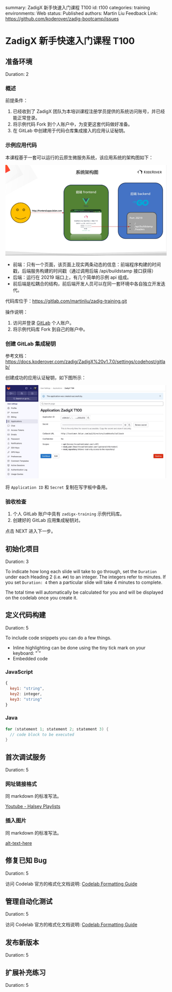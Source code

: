 summary: ZadigX 新手快速入门课程 T100
id: t100
categories: training
environments: Web
status: Published
authors: Martin Liu
Feedback Link:  https://github.com/koderover/zadig-bootcamp/issues

# ZadigX 新手快速入门课程 T100
<!-- ------------------------ -->


## 准备环境
Duration: 2

### 概述

前提条件：

1. 已经收到了 ZadigX 团队为本培训课程注册学员提供的系统访问账号，并已经能正常登录。
2. 将示例代码 Fork 到个人账户中，为变更这套代码做好准备。
3. 在 GitLab 中创建用于代码仓库集成接入的应用认证秘钥。

### 示例应用代码

本课程基于一套可以运行的云原生微服务系统，该应用系统的架构图如下：

![系统架构图](images/2023-10-16_22-35-34.jpg)

* 前端：只有一个页面，该页面上现实两条动态的信息：前端程序构建的时间戳，后端服务构建的时间戳（通过调用后端 /api/buildstamp 接口获得）
* 后端：运行在 20219 端口上，有几个简单的示例 api 组成。
* 前后端是松耦合的结构，前后端开发人员可以在同一套环境中各自独立开发迭代。

代码库位于：<https://gitlab.com/martinliu/zadig-training.git>

操作说明：

1. 访问并登录 [GitLab](https://gitlab.com) 个人账户。
2. 将示例代码库 Fork 到自己的账户中。

### 创建 GitLab 集成秘钥

参考文档：<https://docs.koderover.com/zadig/ZadigX%20v1.7.0/settings/codehost/gitlab/>

创建成功的应用认证秘钥，如下图所示：

![GitLab Auth key](images/2023-10-16_23-01-57.jpg)

将 `Application ID` 和 `Secret` 复制在写字板中备用。

### 验收检查

1. 个人 GitLab 账户中具有 `zadigx-training` 示例代码库。
2. 创建好的 GitLab 应用集成秘钥对。

点击 NEXT 进入下一步。

<!-- ------------------------ -->
## 初始化项目
Duration: 3

To indicate how long each slide will take to go through, set the `Duration` under each Heading 2 (i.e. `##`) to an integer. 
The integers refer to minutes. If you set `Duration: 4` then a particular slide will take 4 minutes to complete. 

The total time will automatically be calculated for you and will be displayed on the codelab once you create it. 

<!-- ------------------------ -->
## 定义代码构建
Duration: 5

To include code snippets you can do a few things. 
- Inline highlighting can be done using the tiny tick mark on your keyboard: "`"
- Embedded code

### JavaScript

```javascript
{ 
  key1: "string", 
  key2: integer,
  key3: "string"
}
```

### Java

```java
for (statement 1; statement 2; statement 3) {
  // code block to be executed
}
```

<!-- ------------------------ -->
## 首次调试服务
Duration: 5

### 网址链接格式

同 markdown 的标准写法。

[Youtube - Halsey Playlists](https://www.youtube.com/user/iamhalsey/playlists)

### 插入图片

同 markdown 的标准写法。

[alt-text-here](assets/Puppy.JPG)

<!-- ------------------------ -->
## 修复已知 Bug
Duration: 5

访问 Codelab 官方的格式化文档说明: [Codelab Formatting Guide](https://github.com/googlecodelabs/tools/blob/master/FORMAT-GUIDE.md)



<!-- ------------------------ -->
## 管理自动化测试
Duration: 5

访问 Codelab 官方的格式化文档说明: [Codelab Formatting Guide](https://github.com/googlecodelabs/tools/blob/master/FORMAT-GUIDE.md)


<!-- ------------------------ -->
## 发布新版本
Duration: 5


<!-- ------------------------ -->
## 扩展补充练习
Duration: 5
